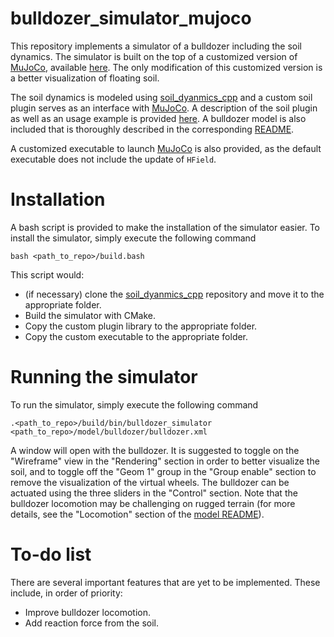 # bulldozer_simulator_mujoco
This repository implements a simulator of a bulldozer including the soil dynamics.
The simulator is built on the top of a customized version of [MuJoCo][MuJoCo], available [here][Mujoco2].
The only modification of this customized version is a better visualization of floating soil.

The soil dynamics is modeled using [soil_dyanmics_cpp][soil simulator] and a custom soil plugin serves as an interface with [MuJoCo][MuJoCo].
A description of the soil plugin as well as an usage example is provided [here][soil README].
A bulldozer model is also included that is thoroughly described in the corresponding [README](model/bulldozer/README.md).

A customized executable to launch [MuJoCo][MuJoCo] is also provided, as the default executable does not include the update of `HField`.

# Installation
A bash script is provided to make the installation of the simulator easier.
To install the simulator, simply execute the following command
```
bash <path_to_repo>/build.bash
```

This script would:
- (if necessary) clone the [soil_dyanmics_cpp][soil simulator] repository and move it to the appropriate folder.
- Build the simulator with CMake.
- Copy the custom plugin library to the appropriate folder.
- Copy the custom executable to the appropriate folder.

# Running the simulator
To run the simulator, simply execute the following command
```
.<path_to_repo>/build/bin/bulldozer_simulator <path_to_repo>/model/bulldozer/bulldozer.xml
```

A window will open with the bulldozer.
It is suggested to toggle on the "Wireframe" view in the "Rendering" section in order to better visualize the soil, and to toggle off the "Geom 1" group in the "Group enable" section to remove the visualization of the virtual wheels.
The bulldozer can be actuated using the three sliders in the "Control" section.
Note that the bulldozer locomotion may be challenging on rugged terrain (for more details, see the "Locomotion" section of the [model README](model/bulldozer/README.md)).

# To-do list
There are several important features that are yet to be implemented.
These include, in order of priority:

- Improve bulldozer locomotion.
- Add reaction force from the soil.

[MuJoCo]: https://mujoco.org/
[MuJoCo2]: https://github.com/KennyVilella/mujoco
[soil simulator]: https://github.com/KennyVilella/soil_dynamics_cpp
[soil README]: plugin/soil/README.md
